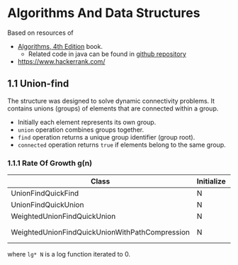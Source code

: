 # Algorithms And Data Structures
Based on resources of
* [Algorithms, 4th Edition](https://algs4.cs.princeton.edu/home/) book.
  * Related code in java can be found in [github repository](https://github.com/kevin-wayne/algs4/tree/master/src/main/java/edu/princeton/cs/algs4)
* https://www.hackerrank.com/

## 1.1 Union-find
The structure was designed to solve dynamic connectivity problems. It contains unions (groups) of elements that are connected within a group.
 * Initially each element represents its own group.
 * `union` operation combines groups together.
 * `find` operation returns a unique group identifier (group root).
 * `connected` operation returns `true` if elements belong to the same group.

### 1.1.1 Rate Of Growth g(n)
| Class                                        | Initialize | Union   | Find  |
|----------------------------------------------|------------|---------|-------|
| UnionFindQuickFind                           | N          | N       | 1     |
| UnionFindQuickUnion                          | N          | N       | N     |
| WeightedUnionFindQuickUnion                  | N          | lg N    | lg N  |
| WeightedUnionFindQuickUnionWithPathCompression | N        | lg* N   | lg* N |

where `lg* N` is a log function iterated to 0.